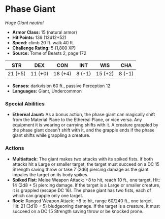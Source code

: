 # Phase Giant

*Huge* *Giant* *neutral*

- **Armor Class:** 15 (natural armor)
- **Hit Points:** 136 (13d12+52)
- **Speed:** climb 20 ft. walk 40 ft.
- **Challenge Rating:** 5 (1,800 XP)
- **Source:** Tome of Beasts 2, page 172

| STR | DEX | CON | INT | WIS | CHA |
| --- | --- | --- | --- | --- | --- |
| 21 (+5) | 11 (+0) | 18 (+4) | 8 (-1) | 15 (+2) | 8 (-1) |

- **Senses:** darkvision 60 ft., passive Perception 12
- **Languages:** Giant, Undercommon

### Special Abilities

- **Ethereal Jaunt:** As a bonus action, the phase giant can magically shift from the Material Plane to the Ethereal Plane, or vice versa. Any equipment it is wearing or carrying shifts with it. A creature grappled by the phase giant doesn't shift with it, and the grapple ends if the phase giant shifts while grappling a creature.

### Actions

- **Multiattack:** The giant makes two attacks with its spiked fists. If both attacks hit a Large or smaller target, the target must succeed on a DC 15 Strength saving throw or take 7 (2d6) piercing damage as the giant impales the target on its body spikes.
- **Spiked Fist:** Melee Weapon Attack: +8 to hit, reach 10 ft., one target. Hit: 14 (2d8 + 5) piercing damage. If the target is a Large or smaller creature, it is grappled (escape DC 16). The phase giant has two fists, each of which can grapple only one target.
- **Rock:** Ranged Weapon Attack: +8 to hit, range 60/240 ft., one target. Hit: 21 (3d10 + 5) bludgeoning damage. If the target is a creature, it must succeed on a DC 15 Strength saving throw or be knocked prone.


